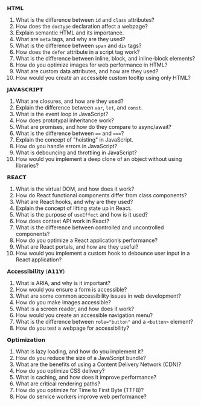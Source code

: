𝗛𝗧𝗠𝗟
1. What is the difference between `id` and `class` attributes?
2. How does the `doctype` declaration affect a webpage?
3. Explain semantic HTML and its importance.
4. What are `meta` tags, and why are they used?
5. What is the difference between `span` and `div` tags?
6. How does the `defer` attribute in a script tag work?
7. What is the difference between inline, block, and inline-block elements?
8. How do you optimize images for web performance in HTML?
9. What are custom data attributes, and how are they used?
10. How would you create an accessible custom tooltip using only HTML?

𝗝𝗔𝗩𝗔𝗦𝗖𝗥𝗜𝗣𝗧
1. What are closures, and how are they used?
2. Explain the difference between `var`, `let`, and `const`.
3. What is the event loop in JavaScript?
4. How does prototypal inheritance work?
5. What are promises, and how do they compare to async/await?
6. What is the difference between `==` and `===`?
7. Explain the concept of "hoisting" in JavaScript.
8. How do you handle errors in JavaScript?
9. What is debouncing and throttling in JavaScript?
10. How would you implement a deep clone of an object without using libraries?

𝗥𝗘𝗔𝗖𝗧
1. What is the virtual DOM, and how does it work?
2. How do React functional components differ from class components?
3. What are React hooks, and why are they used?
4. Explain the concept of lifting state up in React.
5. What is the purpose of `useEffect` and how is it used?
6. How does context API work in React?
7. What is the difference between controlled and uncontrolled components?
8. How do you optimize a React application’s performance?
9. What are React portals, and how are they useful?
10. How would you implement a custom hook to debounce user input in a React application?

𝗔𝗰𝗰𝗲𝘀𝘀𝗶𝗯𝗶𝗹𝗶𝘁𝘆 (𝗔𝟭𝟭𝗬)
1. What is ARIA, and why is it important?
2. How would you ensure a form is accessible?
3. What are some common accessibility issues in web development?
4. How do you make images accessible?
5. What is a screen reader, and how does it work?
6. How would you create an accessible navigation menu?
7. What is the difference between `role="button"` and a `<button>` element?
8. How do you test a webpage for accessibility?

𝗢𝗽𝘁𝗶𝗺𝗶𝘇𝗮𝘁𝗶𝗼𝗻
1. What is lazy loading, and how do you implement it?
2. How do you reduce the size of a JavaScript bundle?
3. What are the benefits of using a Content Delivery Network (CDN)?
4. How do you optimize CSS delivery?
5. What is caching, and how does it improve performance?
6. What are critical rendering paths?
7. How do you optimize for Time to First Byte (TTFB)?
8. How do service workers improve web performance?
